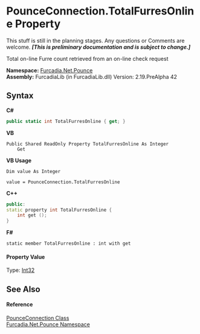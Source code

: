 # PounceConnection.TotalFurresOnline Property 
This stuff is still in the planning stages. Any questions or Comments are welcome. _**\[This is preliminary documentation and is subject to change.\]**_

Total on-line Furre count retrieved from an on-line check request

**Namespace:**&nbsp;<a href="N_Furcadia_Net_Pounce">Furcadia.Net.Pounce</a><br />**Assembly:**&nbsp;FurcadiaLib (in FurcadiaLib.dll) Version: 2.19.PreAlpha 42

## Syntax

**C#**<br />
``` C#
public static int TotalFurresOnline { get; }
```

**VB**<br />
``` VB
Public Shared ReadOnly Property TotalFurresOnline As Integer
	Get
```

**VB Usage**<br />
``` VB Usage
Dim value As Integer

value = PounceConnection.TotalFurresOnline

```

**C++**<br />
``` C++
public:
static property int TotalFurresOnline {
	int get ();
}
```

**F#**<br />
``` F#
static member TotalFurresOnline : int with get

```


#### Property Value
Type: <a href="http://msdn2.microsoft.com/en-us/library/td2s409d" target="_blank">Int32</a>

## See Also


#### Reference
<a href="T_Furcadia_Net_Pounce_PounceConnection">PounceConnection Class</a><br /><a href="N_Furcadia_Net_Pounce">Furcadia.Net.Pounce Namespace</a><br />